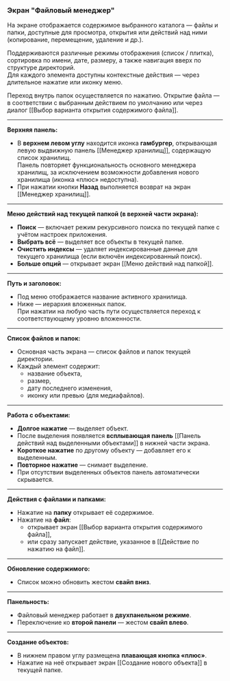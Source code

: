 ### Экран "Файловый менеджер"

На экране отображается содержимое выбранного каталога — файлы и папки, доступные для просмотра, открытия или действий над ними (копирование, перемещение, удаление и др.).

Поддерживаются различные режимы отображения (список / плитка), сортировка по имени, дате, размеру, а также навигация вверх по структуре директорий.  
Для каждого элемента доступны контекстные действия — через длительное нажатие или иконку меню.

Переход внутрь папок осуществляется по нажатию. Открытие файла — в соответствии с выбранным действием по умолчанию или через диалог [[Выбор варианта открытия содержимого файла]].

---

**Верхняя панель:**

- В **верхнем левом углу** находится иконка **гамбургер**, открывающая левую выдвижную панель [[Менеджер хранилищ]], содержащую список хранилищ.  
  Панель повторяет функциональность основного менеджера хранилищ, за исключением возможности добавления нового хранилища (иконка «плюс» недоступна).
- При нажатии кнопки **Назад** выполняется возврат на экран [[Менеджер хранилищ]].

---

**Меню действий над текущей папкой (в верхней части экрана):**

- **Поиск** — включает режим рекурсивного поиска по текущей папке с учётом настроек приложения.
- **Выбрать всё** — выделяет все объекты в текущей папке.
- **Очистить индексы** — удаляет индексированные данные для текущего хранилища (если включён индексированный поиск).
- **Больше опций** — открывает экран [[Меню действий над папкой]].

---

**Путь и заголовок:**

- Под меню отображается название активного хранилища.
- Ниже — иерархия вложенных папок.  
  При нажатии на любую часть пути осуществляется переход к соответствующему уровню вложенности.

---

**Список файлов и папок:**

- Основная часть экрана — список файлов и папок текущей директории.
- Каждый элемент содержит:
  - название объекта,
  - размер,
  - дату последнего изменения,
  - иконку или превью (для медиафайлов).

---

**Работа с объектами:**

- **Долгое нажатие** — выделяет объект.
- После выделения появляется **всплывающая панель** [[Панель действий над выделенными объектами]] в нижней части экрана.
- **Короткое нажатие** по другому объекту — добавляет его к выделенным.
- **Повторное нажатие** — снимает выделение.
- При отсутствии выделенных объектов панель автоматически скрывается.

---

**Действия с файлами и папками:**

- Нажатие на **папку** открывает её содержимое.
- Нажатие на **файл**:
  - открывает экран [[Выбор варианта открытия содержимого файла]],
  - или сразу запускает действие, указанное в [[Действие по нажатию на файл]].

---

**Обновление содержимого:**

- Список можно обновить жестом **свайп вниз**.

---

**Панельность:**

- Файловый менеджер работает в **двухпанельном режиме**.
- Переключение ко **второй панели** — жестом **свайп влево**.

---

**Создание объектов:**

- В нижнем правом углу размещена **плавающая кнопка «плюс»**.
- Нажатие на неё открывает экран [[Создание нового объекта]] в текущей папке.

